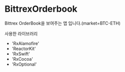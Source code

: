 # BittrexOrderbook
Bittrex OrderBook을 보여주는 앱 입니다.(market=BTC-ETH)


사용한 라이브러리
- 'RxAlamofire'
- 'ReactorKit'
- 'RxSwift'
- 'RxCocoa'
- 'RxOptional'

